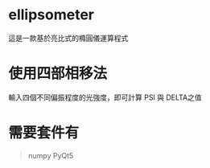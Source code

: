# ellipsometer
 這是一款基於亮比式的橢圓儀運算程式
 
# 使用四部相移法
  輸入四個不同偏振程度的光強度，即可計算 PSI 與 DELTA之值
  
# 需要套件有
>numpy
>PyQt5
